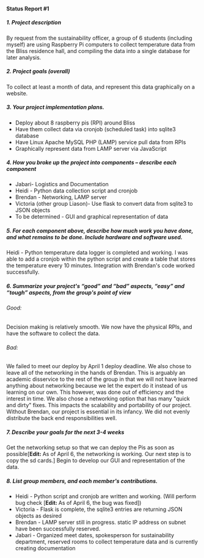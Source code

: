 <h4>Status Report #1</h4>

<h5>1. Project description</h5>
<p>By request from the sustainability officer, a group of 6 students (including myself) are using Raspberry Pi computers to collect temperature data from the Bliss residence hall, and compiling the data into a single database for later analysis.</p>

<h5>2. Project goals (overall)</h5>
<p>To collect at least a month of data, and represent this data graphically on a website.</p>

<h5>3. Your project implementation plans.</h5>
<ul><li>Deploy about 8 raspberry pis (RPI) around Bliss</li>
<li>Have them collect data via cronjob (scheduled task) into sqlite3 database</li>
<li>Have Linux Apache MySQL PHP (LAMP) service pull data from RPIs</li>
<li>Graphically represent data from LAMP server via JavaScript</li></ul>

<h5>4. How you broke up the project into components – describe each component</h5>
<ul><li>Jabari- Logistics and Documentation</li>
<li>Heidi - Python data collection script and cronjob</li>
<li>Brendan - Networking, LAMP server</li>
<li>Victoria (other group Liason)- Use flask to convert data from sqlite3 to JSON objects</li>

<li>To be determined - GUI and graphical representation of data</li></ul>

<h5>5. For each component above, describe how much work you have done, and what remains to be done. Include hardware and software used.</h5>
<p>Heidi - Python temperature data logger is completed and working.  I was able to add a cronjob within the python script and create a table that stores the temperature every 10 minutes.  Integration with Brendan's code worked successfully.</p>

<h5>6. Summarize your project's “good” and “bad” aspects, “easy” and “tough” aspects, from the group's point of view</h5>
<h6>Good: </h6>
<p>Decision making is relatively smooth. We now have the physical RPIs, and have the software to collect the data.</p>

<h6>Bad: </h6>
<p>We failed to meet our deploy by April 1 deploy deadline. We also chose to leave all of the networking in the hands of Brendan. This is arguably an academic disservice to the rest of the group in that we will not have learned anything about networking because we let the expert do it instead of us learning on our own. This however, was done out of efficiency and the interest in time. We also chose a networking option that has many "quick and dirty" fixes. This impacts the scalability and portability of our project. Without Brendan, our project is essential in its infancy. We did not evenly distribute the back end responsibilities well.</p>

<h5>7. Describe your goals for the next 3-4 weeks</h5>
<p>Get the networking setup so that we can deploy the Pis as soon as possible[<b>Edit: </b>As of April 6, the networking is working. Our next step is to copy the sd cards.] Begin to develop our GUI and representation of the data.</p>

<h5>8. List group members, and each member's contributions.</h5>
<ul><li>Heidi - Python script and cronjob are written and working. (Will perform bug check [<b>Edit: </b> As of April 6, the bug was fixed])</li>
<li>Victoria - Flask is complete, the sqlite3 entries are returning JSON objects as desired</li>
<li>Brendan - LAMP server still in progress. static IP address on subnet have been successfully reserved.</li>
<li>Jabari - Organized meet dates, spokesperson for sustainability department, reserved rooms to collect temperature data and is currently creating documentation</li></ul>

